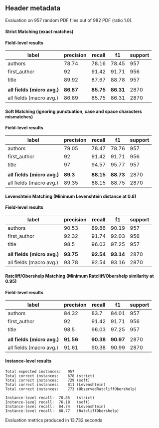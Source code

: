## Header metadata

Evaluation on 957 random PDF files out of 982 PDF (ratio 1.0).

#### Strict Matching (exact matches)

**Field-level results**

| label                       | precision | recall    | f1        | support |
|-----------------------------|-----------|-----------|-----------|---------|
| authors                     | 78.74     | 78.16     | 78.45     | 957     |
| first_author                | 92        | 91.42     | 91.71     | 956     |
| title                       | 89.92     | 87.67     | 88.78     | 957     |
|                             |           |           |           |         |
| **all fields (micro avg.)** | **86.87** | **85.75** | **86.31** | 2870    |
| all fields (macro avg.)     | 86.89     | 85.75     | 86.31     | 2870    |

#### Soft Matching (ignoring punctuation, case and space characters mismatches)

**Field-level results**

| label                       | precision | recall    | f1        | support |
|-----------------------------|-----------|-----------|-----------|---------|
| authors                     | 79.05     | 78.47     | 78.76     | 957     |
| first_author                | 92        | 91.42     | 91.71     | 956     |
| title                       | 97        | 94.57     | 95.77     | 957     |
|                             |           |           |           |         |
| **all fields (micro avg.)** | **89.3**  | **88.15** | **88.73** | 2870    |
| all fields (macro avg.)     | 89.35     | 88.15     | 88.75     | 2870    |

#### Levenshtein Matching (Minimum Levenshtein distance at 0.8)

**Field-level results**

| label                       | precision | recall    | f1        | support |
|-----------------------------|-----------|-----------|-----------|---------|
| authors                     | 90.53     | 89.86     | 90.19     | 957     |
| first_author                | 92.32     | 91.74     | 92.03     | 956     |
| title                       | 98.5      | 96.03     | 97.25     | 957     |
|                             |           |           |           |         |
| **all fields (micro avg.)** | **93.75** | **92.54** | **93.14** | 2870    |
| all fields (macro avg.)     | 93.78     | 92.54     | 93.16     | 2870    |

#### Ratcliff/Obershelp Matching (Minimum Ratcliff/Obershelp similarity at 0.95)

**Field-level results**

| label                       | precision | recall    | f1        | support |
|-----------------------------|-----------|-----------|-----------|---------|
| authors                     | 84.32     | 83.7      | 84.01     | 957     |
| first_author                | 92        | 91.42     | 91.71     | 956     |
| title                       | 98.5      | 96.03     | 97.25     | 957     |
|                             |           |           |           |         |
| **all fields (micro avg.)** | **91.56** | **90.38** | **90.97** | 2870    |
| all fields (macro avg.)     | 91.61     | 90.38     | 90.99     | 2870    |

#### Instance-level results

```
Total expected instances: 	957
Total correct instances: 	678 (strict) 
Total correct instances: 	729 (soft) 
Total correct instances: 	811 (Levenshtein) 
Total correct instances: 	773 (ObservedRatcliffObershelp) 

Instance-level recall:	70.85	(strict) 
Instance-level recall:	76.18	(soft) 
Instance-level recall:	84.74	(Levenshtein) 
Instance-level recall:	80.77	(RatcliffObershelp) 
```

Evaluation metrics produced in 13.732 seconds
